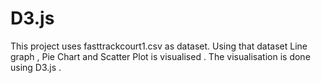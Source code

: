 <h1>D3.js</h1>

This project uses fasttrackcourt1.csv as dataset. Using that dataset Line graph , Pie Chart and Scatter Plot is visualised . The visualisation is done using D3.js .

